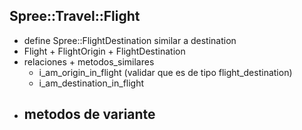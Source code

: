 Spree::Travel::Flight
---------------------
* define Spree::FlightDestination similar a destination
* Flight + FlightOrigin + FlightDestination
* relaciones + metodos_similares
  - i_am_origin_in_flight (validar que es de tipo flight_destination)
  - i_am_destination_in_flight
* metodos de variante
  -
